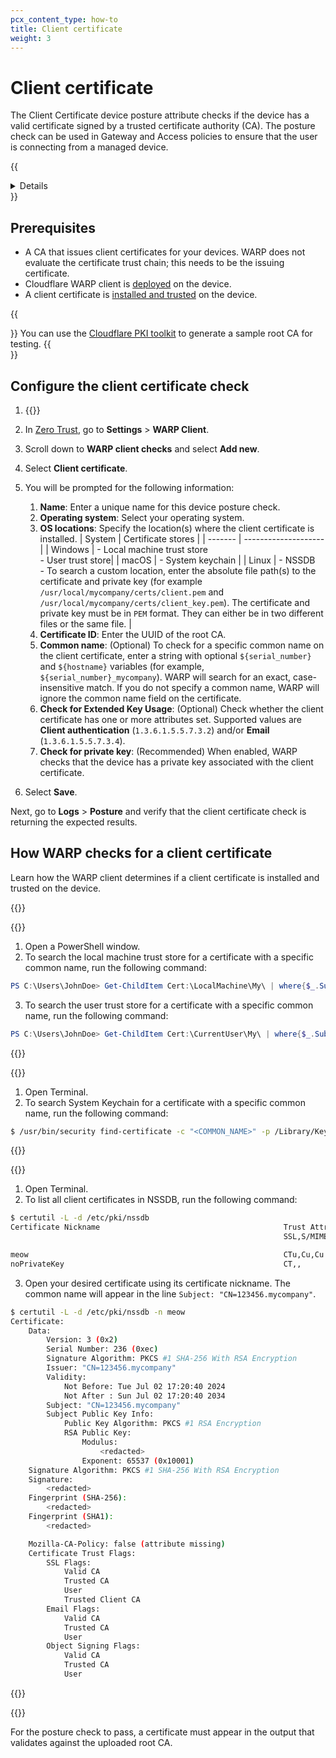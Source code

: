 ```yaml
---
pcx_content_type: how-to
title: Client certificate
weight: 3
---
```


# Client certificate

The Client Certificate device posture attribute checks if the device has a valid certificate signed by a trusted certificate authority (CA). The posture check can be used in Gateway and Access policies to ensure that the user is connecting from a managed device.

{{<details header="Feature availability">}}

| [WARP modes](/cloudflare-one/connections/connect-devices/warp/configure-warp/warp-modes/) | [Zero Trust plans](https://www.cloudflare.com/teams-pricing/) |
| -- | -- |
| All modes | All plans  |

| System   | Availability | Minimum WARP version<sup>1</sup> |
| ---------| -------------| ---------------------|
| Windows  | ✅           | 2024.6.415.0 |
| macOS    | ✅           | 2024.6.416.0 |
| Linux    | Coming soon  |    |
| iOS      | ❌           |   |
| Android  | ❌           |   |
| ChromeOS | ❌           |   |

<sup>1</sup> Client certificate checks that ran on an earlier WARP version will continue to work. To configure a new certificate check, update WARP to the versions listed above.
{{</details>}}

## Prerequisites

- A CA that issues client certificates for your devices. WARP does not evaluate the certificate trust chain; this needs to be the issuing certificate.
- Cloudflare WARP client is [deployed](/cloudflare-one/connections/connect-devices/warp/deployment/) on the device.
- A client certificate is [installed and trusted](#how-warp-checks-for-a-client-certificate) on the device.

{{<Aside type="note">}}
You can use the [Cloudflare PKI toolkit](/cloudflare-one/identity/devices/access-integrations/mutual-tls-authentication/#test-mtls-using-cloudflare-pki) to generate a sample root CA for testing.
{{</Aside>}}

## Configure the client certificate check

1. {{<render file="_upload-mtls-cert.md" withParameters="The private key is only required if you are using this custom certificate for [Gateway HTTPS inspection](/cloudflare-one/connections/connect-devices/warp/user-side-certificates/custom-certificate/).">}}

2. In [Zero Trust](https://one.dash.cloudflare.com), go to **Settings** > **WARP Client**.

3. Scroll down to **WARP client checks** and select **Add new**.

4. Select **Client certificate**.

5. You will be prompted for the following information:

   1. **Name**: Enter a unique name for this device posture check.
   2. **Operating system**: Select your operating system.
   3. **OS locations**: Specify the location(s) where the client certificate is installed.
| System  | Certificate stores    |
| ------- | -------------------- |
| Windows | - Local machine trust store </br> - User trust store|
| macOS   | - System keychain      |
| Linux   | - NSSDB </br> - To search a custom location, enter the absolute file path(s) to the certificate and private key (for example `/usr/local/mycompany/certs/client.pem` and `/usr/local/mycompany/certs/client_key.pem`). The certificate and private key must be in `PEM` format. They can either be in two different files or the same file. |
   4. **Certificate ID**: Enter the UUID of the root CA.
   5. **Common name**: (Optional) To check for a specific common name on the client certificate, enter a string with optional `${serial_number}` and `${hostname}` variables (for example, `${serial_number}_mycompany`). WARP will search for an exact, case-insensitive match. If you do not specify a common name, WARP will ignore the common name field on the certificate.
   6. **Check for Extended Key Usage**: (Optional) Check whether the client certificate has one or more attributes set. Supported values are **Client authentication** (`1.3.6.1.5.5.7.3.2`) and/or **Email** (`1.3.6.1.5.5.7.3.4`).
   7. **Check for private key**: (Recommended) When enabled, WARP checks that the device has a private key associated with the client certificate.

6. Select **Save**.

Next, go to **Logs** > **Posture** and verify that the client certificate check is returning the expected results.

## How WARP checks for a client certificate

Learn how the WARP client determines if a client certificate is installed and trusted on the device.

{{<tabs labels="Windows | macOS | Linux">}}

{{<tab label="windows" no-code="true">}}

1. Open a PowerShell window.
2. To search the local machine trust store for a certificate with a specific common name, run the following command:

  ```powershell
  PS C:\Users\JohnDoe> Get-ChildItem Cert:\LocalMachine\My\ | where{$_.Subject -like "*<COMMON_NAME>*"}
  ```

3. To search the user trust store for a certificate with a specific common name, run the following command:

  ```powershell
  PS C:\Users\JohnDoe> Get-ChildItem Cert:\CurrentUser\My\ | where{$_.Subject -like "*<COMMON_NAME>*"}
  ```

{{</tab>}}

{{<tab label="macos" no-code="true">}}

1. Open Terminal.
2. To search System Keychain for a certificate with a specific common name, run the following command:

```sh
$ /usr/bin/security find-certificate -c "<COMMON_NAME>" -p /Library/Keychains/System.keychain
```

{{</tab>}}

{{<tab label="linux" no-code="true">}}

1. Open Terminal.
2. To list all client certificates in NSSDB, run the following command:

```sh
$ certutil -L -d /etc/pki/nssdb
Certificate Nickname                                         Trust Attributes
                                                             SSL,S/MIME,JAR/XPI

meow                                                         CTu,Cu,Cu
noPrivateKey                                                 CT,,

```

3. Open your desired certificate using its certificate nickname. The common name will appear in the line `Subject: "CN=123456.mycompany"`.

```sh
$ certutil -L -d /etc/pki/nssdb -n meow
Certificate:
    Data:
        Version: 3 (0x2)
        Serial Number: 236 (0xec)
        Signature Algorithm: PKCS #1 SHA-256 With RSA Encryption
        Issuer: "CN=123456.mycompany"
        Validity:
            Not Before: Tue Jul 02 17:20:40 2024
            Not After : Sun Jul 02 17:20:40 2034
        Subject: "CN=123456.mycompany"
        Subject Public Key Info:
            Public Key Algorithm: PKCS #1 RSA Encryption
            RSA Public Key:
                Modulus:
                    <redacted>
                Exponent: 65537 (0x10001)
    Signature Algorithm: PKCS #1 SHA-256 With RSA Encryption
    Signature:
        <redacted>
    Fingerprint (SHA-256):
        <redacted>
    Fingerprint (SHA1):
        <redacted>

    Mozilla-CA-Policy: false (attribute missing)
    Certificate Trust Flags:
        SSL Flags:
            Valid CA
            Trusted CA
            User
            Trusted Client CA
        Email Flags:
            Valid CA
            Trusted CA
            User
        Object Signing Flags:
            Valid CA
            Trusted CA
            User
```

{{</tab>}}

{{</tabs>}}

For the posture check to pass, a certificate must appear in the output that validates against the uploaded root CA.
